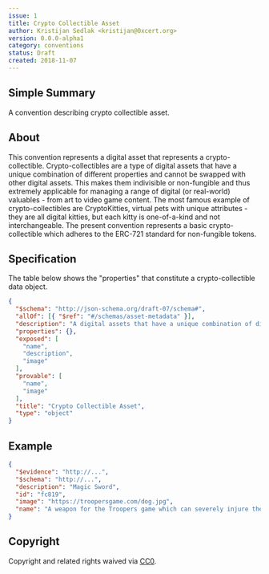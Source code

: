 ```yaml
---
issue: 1
title: Crypto Collectible Asset
author: Kristijan Sedlak <kristijan@0xcert.org>
version: 0.0.0-alpha1
category: conventions
status: Draft
created: 2018-11-07
---
```


## Simple Summary

A convention describing crypto collectible asset.

## About

This convention represents a digital asset that represents a crypto-collectible. Crypto-collectibles are a type of digital assets that have a unique combination of different properties and cannot be swapped with other digital assets. This makes them indivisible or non-fungible and thus extremely applicable for managing a range of digital (or real-world) valuables - from art to video game content. The most famous example of crypto-collectibles are CryptoKitties, virtual pets with unique attributes - they are all digital kitties, but each kitty is one-of-a-kind and not interchangeable. The present convention represents a basic crypto-collectible which adheres to the ERC-721 standard for non-fungible tokens.

## Specification

The table below shows the "properties" that constitute a crypto-collectible data object.

```json
{
  "$schema": "http://json-schema.org/draft-07/schema#",
  "allOf": [{ "$ref": "#/schemas/asset-metadata" }],
  "description": "A digital assets that have a unique combination of different properties.",
  "properties": {},
  "exposed": [
    "name",
    "description",
    "image"
  ],
  "provable": [
    "name",
    "image"
  ],
  "title": "Crypto Collectible Asset",
  "type": "object"
}
```

## Example

```json
{
  "$evidence": "http://...",
  "$schema": "http://...",
  "description": "Magic Sword",
  "id": "fc819",
  "image": "https://troopersgame.com/dog.jpg",
  "name": "A weapon for the Troopers game which can severely injure the enemy."
}
```

## Copyright

Copyright and related rights waived via [CC0](https://creativecommons.org/publicdomain/zero/1.0/).
